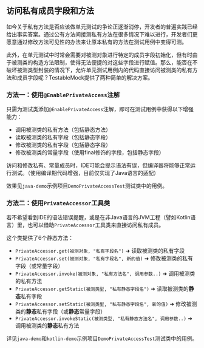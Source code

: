 访问私有成员字段和方法
---

如今关于私有方法是否应该做单元测试的争论正逐渐消停，开发者的普遍实践已经给出事实答案。通过公有方法间接测私有方法在很多情况下难以进行，开发者们更愿意通过修改方法可见性的办法来让原本私有的方法在测试用例中变得可测。

此外，在单元测试中时常会需要对被测对象进行特定的成员字段初始化，但有时由于被测类的构造方法限制，使得无法便捷的对这些字段进行赋值。那么，能否在不破坏被测类型封装的情况下，允许单元测试用例内的代码直接访问被测类的私有方法和成员字段呢？TestableMock提供了两种简单的解决方案。

### 方法一：使用`@EnablePrivateAccess`注解

只需为测试类添加`@EnablePrivateAccess`注解，即可在测试用例中获得以下增强能力：

- 调用被测类的私有方法（包括静态方法）
- 读取被测类的私有字段（包括静态字段）
- 修改被测类的私有字段（包括静态字段）
- 修改被测类的常量字段（使用final修饰的字段，包括静态字段）

访问和修改私有、常量成员时，IDE可能会提示语法有误，但编译器将能够正常运行测试。（使用编译期代码增强，目前仅实现了Java语言的适配）

效果见`java-demo`示例项目`DemoPrivateAccessTest`测试类中的用例。

### 方法二：使用`PrivateAccessor`工具类

若不希望看到IDE的语法错误提醒，或是在非Java语言的JVM工程（譬如Kotlin语言）里，也可以借助`PrivateAccessor`工具类来直接访问私有成员。

这个类提供了6个静态方法：

- `PrivateAccessor.get(被测对象, "私有字段名")` ➜ 读取被测类的私有字段
- `PrivateAccessor.set(被测对象, "私有字段名", 新的值)` ➜ 修改被测类的私有字段（或常量字段）
- `PrivateAccessor.invoke(被测对象, "私有方法名", 调用参数..)` ➜ 调用被测类的私有方法
- `PrivateAccessor.getStatic(被测类型, "私有静态字段名")` ➜ 读取被测类的**静态**私有字段
- `PrivateAccessor.setStatic(被测类型, "私有静态字段名", 新的值)` ➜ 修改被测类的**静态**私有字段（或**静态**常量字段）
- `PrivateAccessor.invokeStatic(被测类型, "私有静态方法名", 调用参数..)` ➜ 调用被测类的**静态**私有方法

详见`java-demo`和`kotlin-demo`示例项目`DemoPrivateAccessTest`测试类中的用例。
